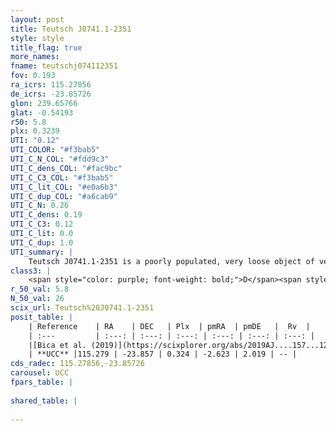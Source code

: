 ```yaml
---
layout: post
title: Teutsch J0741.1-2351
style: style
title_flag: true
more_names: 
fname: teutschj074112351
fov: 0.193
ra_icrs: 115.27856
de_icrs: -23.85726
glon: 239.65766
glat: -0.54193
r50: 5.8
plx: 0.3239
UTI: "0.12"
UTI_COLOR: "#f3bab5"
UTI_C_N_COL: "#fdd9c3"
UTI_C_dens_COL: "#fac9bc"
UTI_C_C3_COL: "#f3bab5"
UTI_C_lit_COL: "#e0a6b3"
UTI_C_dup_COL: "#a6cab9"
UTI_C_N: 0.26
UTI_C_dens: 0.19
UTI_C_C3: 0.12
UTI_C_lit: 0.0
UTI_C_dup: 1.0
UTI_summary: |
    Teutsch J0741.1-2351 is a poorly populated, very loose object of very low C3 quality. It is rarely studied in the literature, with no articles listed in the last 6 years.
class3: |
    <span style="color: purple; font-weight: bold;">D</span><span style="color: red; font-weight: bold;">C</span>
r_50_val: 5.8
N_50_val: 26
scix_url: Teutsch%20J0741.1-2351
posit_table: |
    | Reference    | RA    | DEC   | Plx  | pmRA  | pmDE   |  Rv  |
    | :---         | :---: | :---: | :---: | :---: | :---: | :---: |
    |[Bica et al. (2019)](https://scixplorer.org/abs/2019AJ....157...12B) | 115.289 | -23.858 | -- | -- | -- | -- |
    | **UCC** |115.279 | -23.857 | 0.324 | -2.623 | 2.019 | -- | 
cds_radec: 115.27856,-23.85726
carousel: UCC
fpars_table: |
    
shared_table: |
    
---
```

